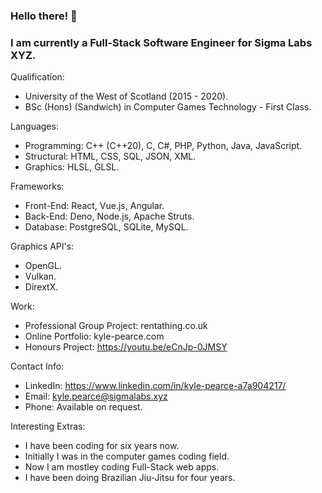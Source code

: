 ### Hello there! 👋
### I am currently a Full-Stack Software Engineer for Sigma Labs XYZ.

Qualification:
  - University of the West of Scotland (2015 - 2020).
  - BSc (Hons) (Sandwich) in Computer Games Technology - First Class.

Languages:
  - Programming: C++ (C++20), C, C#, PHP, Python, Java, JavaScript.
  - Structural: HTML, CSS, SQL, JSON, XML.
  - Graphics: HLSL, GLSL.

Frameworks:
  - Front-End: React, Vue.js, Angular.
  - Back-End: Deno, Node.js, Apache Struts.
  - Database: PostgreSQL, SQLite, MySQL.

Graphics API's:
  - OpenGL.
  - Vulkan.
  - DirextX.

Work:
  - Professional Group Project: rentathing.co.uk
  - Online Portfolio: kyle-pearce.com
  - Honours Project: https://youtu.be/eCnJp-0JMSY

Contact Info:
  - LinkedIn: https://www.linkedin.com/in/kyle-pearce-a7a904217/
  - Email: kyle.pearce@sigmalabs.xyz
  - Phone: Available on request.

Interesting Extras:
  - I have been coding for six years now.
  - Initially I was in the computer games coding field.
  - Now I am mostley coding Full-Stack web apps.
  - I have been doing Brazilian Jiu-Jitsu for four years.
